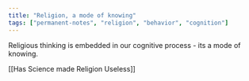 ```yaml
---
title: "Religion, a mode of knowing"
tags: ["permanent-notes", "religion", "behavior", "cognition"]
---
```


Religious thinking is embedded in our cognitive process - its a mode of knowing.

[[Has Science made Religion Useless]]